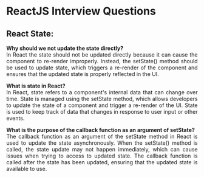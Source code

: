# ReactJS Interview Questions

<div style="text-align: justify">

## React State:

**Why should we not update the state directly?**  
In React the state should not be updated directly because it can cause the component to re-render
improperly. Instead, the setState() method should be used to update state, which triggers a re-render
of the component and ensures that the updated state is properly reflected in the UI.

**What is state in React?**  
In React, state refers to a component's internal data that can change over time. State is managed using
the setState method, which allows developers to update the state of a component and trigger a re-render
of the UI. State is used to keep track of data that changes in response to user input or other events.

**What is the purpose of the callback function as an argument of setState?**  
The callback function as an argument of the setState method in React is used to update the state
asynchronously. When the setState() method is called, the state update may not happen immediately, which
can cause issues when trying to access to updated state. The callback function is called after the state
has been updated, ensuring that the updated state is available to use.
</div>
